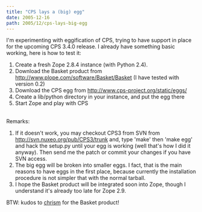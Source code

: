 ```yaml
---
title: "CPS lays a (big) egg"
date: 2005-12-16
path: 2005/12/cps-lays-big-egg
---
```


<p>I'm experimenting with eggification of CPS, trying to have support in
place for the upcoming CPS 3.4.0 release. I already have something basic
working, here is how to test it:<br></p><ol><li>Create a fresh Zope 2.8.4 instance (with Python 2.4).</li>

<li>Download the Basket product from <a href="http://www.plope.com/software/Basket/Basket">http://www.plope.com/software/Basket/Basket</a>
(I have tested with version 0.2)</li>

<li>Download the CPS egg from <a href="http://www.cps-project.org/static/eggs/">http://www.cps-project.org/static/eggs/</a></li>

<li>Create a lib/python directory in your instance, and put the egg
there</li>

<li>Start Zope and play with CPS</li>
</ol><br>
Remarks:<br><ol><li>If it doesn't work, you may checkout CPS3 from SVN from <a href="http://svn.nuxeo.org/pub/CPS3/trunk">http://svn.nuxeo.org/pub/CPS3/trunk</a>
and, type 'make' then 'make egg' and hack the setup.py until your egg is
working (well that's how I did it anyway). Then send me the patch or commit
your changes if you have SVN access.<br></li>

<li>The big egg will be broken into smaller eggs. I fact, that is the main
reasons to have eggs in the first place, because currently the installation
procedure is not simpler that with the normal tarball.<br></li>

<li>I hope the Basket product will be integrated soon into Zope, though I
understand it's already too late for Zope 2.9.</li>
</ol><p>BTW: kudos to <a href="http://www.plope.com/">chrism</a> for the Basket
product!</p> 

